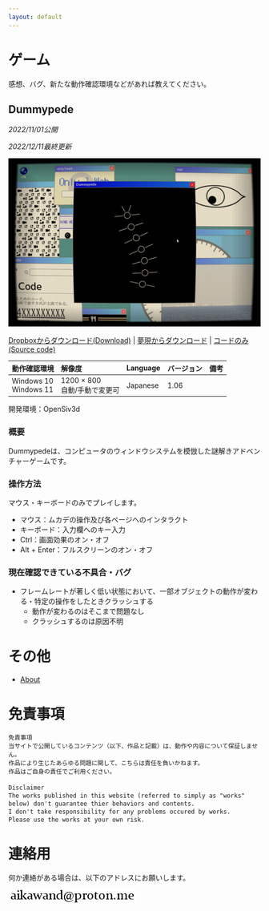 ```yaml
---
layout: default
---
```


# ゲーム

感想、バグ、新たな動作確認環境などがあれば教えてください。


## Dummypede

*2022/11/01公開*

*2022/12/11最終更新*

![dummypede](./images/dummypede.png)

[Dropboxからダウンロード(Download)](https://www.dropbox.com/s/et40x4cj5bo1zcl/dummypede_1_06.zip?dl=0) | 
[夢現からダウンロード](https://freegame-mugen.jp/adventure/game_10661.html) | 
[コードのみ(Source code)](https://github.com/Aikawa3311/Dummypede)

| 動作確認環境 | 解像度 | Language | バージョン | 備考 |
|:------------|:-------|:--------|:----------|:-----|
| Windows 10<br>Windows 11 | 1200 × 800<br>自動/手動で変更可 | Japanese | 1.06 | |

開発環境：OpenSiv3d


### 概要
Dummypedeは、コンピュータのウィンドウシステムを模倣した謎解きアドベンチャーゲームです。


### 操作方法
マウス・キーボードのみでプレイします。

- マウス：ムカデの操作及び各ページへのインタラクト
- キーボード：入力欄へのキー入力
- Ctrl：画面効果のオン・オフ
- Alt + Enter：フルスクリーンのオン・オフ


### 現在確認できている不具合・バグ

- フレームレートが著しく低い状態において、一部オブジェクトの動作が変わる・特定の操作をしたときクラッシュする
    - 動作が変わるのはそこまで問題なし
    - クラッシュするのは原因不明


# その他

- [About](./docs/about.md)


# 免責事項

```
免責事項
当サイトで公開しているコンテンツ（以下、作品と記載）は、動作や内容について保証しません。
作品により生じたあらゆる問題に関して、こちらは責任を負いかねます。
作品はご自身の責任でご利用ください。

Disclaimer
The works published in this website (referred to simply as "works" below) don't guarantee thier behaviors and contents.
I don't take responsibility for any problems occured by works.
Please use the works at your own risk.
```


# 連絡用

何か連絡がある場合は、以下のアドレスにお願いします。

![addr](./images/addr_bl.png)

